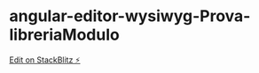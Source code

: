 # angular-editor-wysiwyg-Prova-libreriaModulo

[Edit on StackBlitz ⚡️](https://stackblitz.com/edit/angular-editor-wysiwyg-uzpaqz)